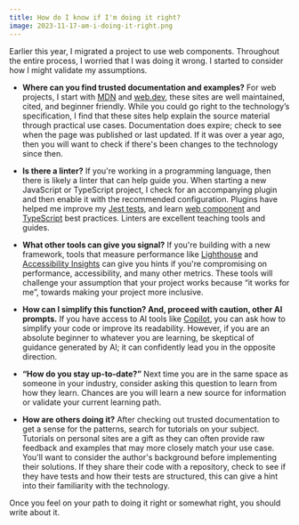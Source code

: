 ```yaml
---
title: How do I know if I'm doing it right?
image: 2023-11-17-am-i-doing-it-right.png
---
```


Earlier this year, I migrated a project to use web components. Throughout the entire process, I worried that I was doing it wrong. I started to consider how I might validate my assumptions.

- **Where can you find trusted documentation and examples?** For web projects, I start with [MDN](https://developer.mozilla.org/en-US/) and [web.dev](https://web.dev/), these sites are well maintained, cited, and beginner friendly. While you could go right to the technology’s specification, I find that these sites help explain the source material through practical use cases. Documentation does expire; check to see when the page was published or last updated. If it was over a year ago, then you will want to check if there's been changes to the technology since then.

- **Is there a linter?** If you're working in a programming language, then there is likely a linter that can help guide you. When starting a new JavaScript or TypeScript project, I check for an accompanying plugin and then enable it with the recommended configuration. Plugins have helped me improve my [Jest tests](https://www.npmjs.com/package/eslint-plugin-jest), and learn [web component](https://github.com/43081j/eslint-plugin-wc) and [TypeScript](https://typescript-eslint.io/) best practices. Linters are excellent teaching tools and guides.

- **What other tools can give you signal?** If you're building with a new framework, tools that measure performance like [Lighthouse](https://developer.chrome.com/docs/lighthouse/overview/) and [Accessibility Insights](https://accessibilityinsights.io/) can give you hints if you're compromising on performance, accessibility, and many other metrics. These tools will challenge your assumption that your project works because &ldquo;it works for me&rdquo;, towards making your project more inclusive.

- **How can I simplify this function? And, proceed with caution, other AI prompts.** If you have access to AI tools like [Copilot](https://github.com/features/copilot), you can ask how to simplify your code or improve its readability. However, if you are an absolute beginner to whatever you are learning, be skeptical of guidance generated by AI; it can confidently lead you in the opposite direction.

- **&ldquo;How do you stay up-to-date?&rdquo;** Next time you are in the same space as someone in your industry, consider asking this question to learn from how they learn. Chances are you will learn a new source for information or validate your current learning path.

- **How are others doing it?** After checking out trusted documentation to get a sense for the patterns, search for tutorials on your subject. Tutorials on personal sites are a gift as they can often provide raw feedback and examples that may more closely match your use case. You'll want to consider the author's background before implementing their solutions. If they share their code with a repository, check to see if they have tests and how their tests are structured, this can give a hint into their familiarity with the technology.

Once you feel on your path to doing it right or somewhat right, you should write about it.
